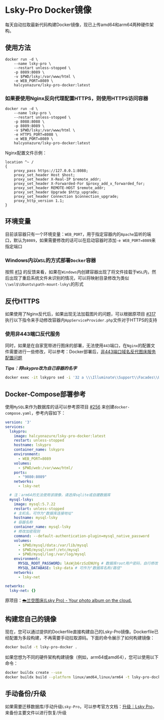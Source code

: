 # Lsky-Pro Docker镜像

每天自动拉取最新代码构建Docker镜像，现已上传amd64和arm64两种硬件架构。

## 使用方法

```docker
docker run -d \
    --name lsky-pro \
    --restart unless-stopped \
    -p 8089:8089 \
    -v $PWD/lsky:/var/www/html \
    -e WEB_PORT=8089 \
    halcyonazure/lsky-pro-docker:latest
```

### 如果要使用Nginx反向代理配置HTTPS，则使用HTTPS访问容器

```docker
docker run -d \
    --name lsky-pro \
    --restart unless-stopped \
    -p 8088:8088 \
    -p 8089:8089 \
    -v $PWD/lsky:/var/www/html \
    -e HTTPS_PORT=8088 \
    -e WEB_PORT=8089 \
    halcyonazure/lsky-pro-docker:latest
```

Nginx配置文件示例：

```nginx
location ^~ /
{
    proxy_pass https://127.0.0.1:8088;
    proxy_set_header Host $host;
    proxy_set_header X-Real-IP $remote_addr;
    proxy_set_header X-Forwarded-For $proxy_add_x_forwarded_for;
    proxy_set_header REMOTE-HOST $remote_addr;
    proxy_set_header Upgrade $http_upgrade;
    proxy_set_header Connection $connection_upgrade;
    proxy_http_version 1.1;
}
```


## 环境变量

目前该容器只有一个环境变量：`WEB_PORT`，用于指定容器内的`Apache`监听的端口，默认为`8089`，如果需要修改的话可以在启动容器时添加`-e WEB_PORT=8089`来指定端口

### Windows内以`WSL`的方式部署`Docker`容器

按照 [#13](https://github.com/HalcyonAzure/lsky-pro-docker/issues/13) 的反馈来看，如果在`Windows`内创建容器出现了将文件挂载于`WSL`内，然后出现了重启系统文件未识别的情况，可以将映射目录修改为类似`\\wsl$\Ubuntu\path-mount-lsky\`的形式

## 反代HTTPS

如果使用了Nginx反代后，如果出现无法加载图片的问题，可以根据原项目 [#317](https://github.com/lsky-org/lsky-pro/issues/317) 执行以下指令来手动修改容器内`AppServiceProvider.php`文件对于HTTPS的支持

### 使用非443端口反代服务

同时，如果是在自家宽带进行图床的部署，无法使用`443`端口，在`Nginx`的配置文件需要进行一些修改，可以参考：Docker部署后，[非443端口域名反代图床服务配置问题](https://github.com/HalcyonAzure/lsky-pro-docker/issues/7)

***Tips：将lskypro改为自己容器的名字***

```bash
docker exec -it lskypro sed -i '32 a \\\Illuminate\\Support\\Facades\\URL::forceScheme('"'"'https'"'"');' /var/www/html/app/Providers/AppServiceProvider.php
```

## Docker-Compose部署参考

使用`MySQL`来作为数据库的话可以参考原项目 [#256](https://github.com/lsky-org/lsky-pro/issues/256) 来创建`docker-compose.yaml`，参考内容如下：

```yaml
version: '3'
services:
  lskypro:
    image: halcyonazure/lsky-pro-docker:latest
    restart: unless-stopped
    hostname: lskypro
    container_name: lskypro
    environment:
      - WEB_PORT=8089
    volumes:
      - $PWD/web:/var/www/html/
    ports:
      - "9080:8089"
    networks:
      - lsky-net

  # 注：arm64的无法使用该镜像，请选择sqlite或自建数据库
  mysql-lsky:
    image: mysql:5.7.22
    restart: unless-stopped
    # 主机名，可作为"数据库连接地址"
    hostname: mysql-lsky
    # 容器名称
    container_name: mysql-lsky
    # 修改加密规则
    command: --default-authentication-plugin=mysql_native_password
    volumes:
      - $PWD/mysql/data:/var/lib/mysql
      - $PWD/mysql/conf:/etc/mysql
      - $PWD/mysql/log:/var/log/mysql
    environment:
      MYSQL_ROOT_PASSWORD: lAsWjb6rzSzENUYg # 数据库root用户密码，自行修改
      MYSQL_DATABASE: lsky-data # 可作为"数据库名称/路径"
    networks:
      - lsky-net

networks:
  lsky-net: {}
```

原项目：[☁️兰空图床(Lsky Pro) - Your photo album on the cloud.](https://github.com/lsky-org/lsky-pro)

## 构建您自己的镜像

现在，您可以通过提供的Dockerfile直接构建自己的Lsky-Pro镜像。Dockerfile已经配置为多段构建，不再需要手动拉取源码。下面的命令展示了如何构建镜像：

```bash
docker build -t lsky-pro-docker .
```

如果您想为不同的硬件架构构建镜像（例如，arm64或amd64），您可以使用以下命令：

```bash
docker buildx create --use
docker buildx build --platform linux/amd64,linux/arm64 -t lsky-pro-docker .
```

## 手动备份/升级

如果需要迁移数据库/手动升级`Lsky-Pro`，可以参考官方文档：[升级｜Lsky Pro](https://docs.lsky.pro/docs/free/v2/quick-start/upgrade.html)，来备份主要文件以进行恢复/升级
